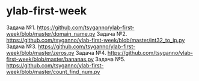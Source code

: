 # ylab-first-week

Задача №1. https://github.com/tsyganno/ylab-first-week/blob/master/domain_name.py
Задача №2. https://github.com/tsyganno/ylab-first-week/blob/master/int32_to_ip.py
Задача №3. https://github.com/tsyganno/ylab-first-week/blob/master/zeros.py
Задача №4. https://github.com/tsyganno/ylab-first-week/blob/master/bananas.py
Задача №5. https://github.com/tsyganno/ylab-first-week/blob/master/count_find_num.py

